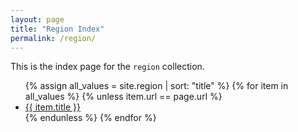 ```yaml
---
layout: page
title: "Region Index"
permalink: /region/
---
```


This is the index page for the `region` collection.

<ul>
    {% assign all_values = site.region | sort: "title" %}
    {% for item in all_values %}
        {% unless item.url == page.url %}
            <li><a href="{{ item.url }}">{{ item.title }}</a></li>
        {% endunless %}
    {% endfor %}
</ul>
